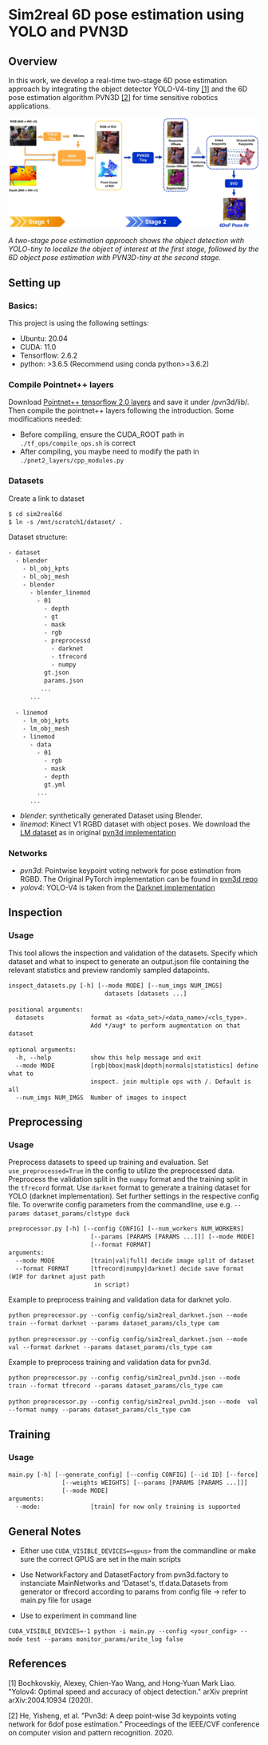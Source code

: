 # Sim2real 6D pose estimation using YOLO and PVN3D
## Overview
In this work, we develop a real-time two-stage 6D pose estimation approach by integrating the object detector YOLO-V4-tiny [[1]](#1) and the 6D pose estimation algorithm PVN3D [[2]](#2) for time sensitive robotics applications.

![Alt text](diagram.jpg?raw=true "")

*A two-stage pose estimation approach shows the object detection with YOLO-tiny to localize the object of interest at the first stage, followed by the 6D object pose estimation with PVN3D-tiny at the second stage.*
## Setting up
### Basics: 
This project is using the following settings:

- Ubuntu: 20.04
- CUDA: 11.0
- Tensorflow: 2.6.2
- python: >3.6.5 (Recommend using conda python>=3.6.2)

### Compile Pointnet++ layers
Download [Pointnet++ tensorflow 2.0 layers](https://github.com/dgriffiths3/pointnet2-tensorflow2)
and save it under /pvn3d/lib/. Then compile the pointnet++ layers following the introduction. 
Some modifications needed:
- Before compiling, ensure the CUDA_ROOT path in ```./tf_ops/compile_ops.sh``` is correct
- After compiling, you maybe need to modify the path in ```./pnet2_layers/cpp_modules.py```

### Datasets
Create a link to dataset
```
$ cd sim2real6d
$ ln -s /mnt/scratch1/dataset/ .
```

Dataset structure:
```
- dataset
  - blender
    - bl_obj_kpts
    - bl_obj_mesh
    - blender
      - blender_linemod
        - 01 
          - depth 
          - gt 
          - mask
          - rgb 
          - preprocessd
            - darknet
            - tfrecord
            - numpy 
          gt.json
          params.json
         ...
      ...      
                 
  - linemod
    - lm_obj_kpts
    - lm_obj_mesh
    - linemod
      - data 
        - 01
          - rgb
          - mask
          - depth
          gt.yml
        ...
      ...                 
```

- *blender*: synthetically generated Dataset using Blender.
- *linemod*: Kinect V1 RGBD dataset with object poses. We download the [LM dataset](https://drive.google.com/drive/folders/19ivHpaKm9dOrr12fzC8IDFczWRPFxho7) as in original [pvn3d implementation](https://github.com/ethnhe/PVN3D)

### Networks
- *pvn3d*: Pointwise keypoint voting network for pose estimation from RGBD. The Original PyTorch implementation can be found in [pvn3d repo](https://github.com/ethnhe/PVN3D)
- *yolov4*: YOLO-V4 is taken from the [Darknet implementation](https://github.com/AlexeyAB/darknet)

## Inspection
### Usage
This tool allows the inspection and validation of the datasets. Specify which dataset and what to inspect to generate an output.json file containing the relevant statistics and preview randomly sampled datapoints.
```
inspect_datasets.py [-h] [--mode MODE] [--num_imgs NUM_IMGS]
                           datasets [datasets ...]

positional arguments:
  datasets             format as <data_set>/<data_name>/<cls_type>. 
                       Add */aug* to perform augmentation on that dataset

optional arguments:
  -h, --help           show this help message and exit
  --mode MODE          [rgb|bbox|mask|depth|normals|statistics] define what to
                       inspect. join multiple ops with /. Default is all
  --num_imgs NUM_IMGS  Number of images to inspect
```

## Preprocessing
### Usage
Preprocess datasets to speed up training and evaluation. Set `use_preprocessed=True` in the config to utilize the preprocessed data. Preprocess the validation split in the `numpy` format and the training split in the `tfrecord` format. Use `darknet` format to generate a training dataset for YOLO (darknet implementation). Set further settings in the respective config file. To overwrite config parameters from the commandline, use e.g. `--params dataset_params/clstype duck`
```
preprocessor.py [-h] [--config CONFIG] [--num_workers NUM_WORKERS]
                       [--params [PARAMS [PARAMS ...]]] [--mode MODE]
                       [--format FORMAT]
arguments:
  --mode MODE          [train|val|full] decide image split of dataset
  --format FORMAT      [tfrecord|numpy|darknet] decide save format (WIP for darknet ajust path
                        in script)
```
Example to preprocess training and validation data for darknet yolo.

```
python preprocessor.py --config config/sim2real_darknet.json --mode train --format darknet --params dataset_params/cls_type cam

python preprocessor.py --config config/sim2real_darknet.json --mode val --format darknet --params dataset_params/cls_type cam
```

Example to preprocess training and validation data for pvn3d.

```
python preprocessor.py --config config/sim2real_pvn3d.json --mode  train --format tfrecord --params dataset_params/cls_type cam

python preprocessor.py --config config/sim2real_pvn3d.json --mode  val --format numpy --params dataset_params/cls_type cam
```



## Training
### Usage
```
main.py [-h] [--generate_config] [--config CONFIG] [--id ID] [--force]
               [--weights WEIGHTS] [--params [PARAMS [PARAMS ...]]]
               [--mode MODE]
arguments:
  --mode:              [train] for now only training is supported
```

## General Notes
- Either use `CUDA_VISIBLE_DEVICES=<gpus>` from the commandline or make sure the correct GPUS are set in the main scripts
- Use NetworkFactory and DatasetFactory from pvn3d.factory to instanciate MainNetworks and 'Dataset's, tf.data.Datasets from generator or tfrecord according to params from config file -> refer to main.py file for usage

- Use to experiment in command line 
```
CUDA_VISIBLE_DEVICES=-1 python -i main.py --config <your_config> --mode test --params monitor_params/write_log false
```

## References
<a id="1">[1]</a> 
Bochkovskiy, Alexey, Chien-Yao Wang, and Hong-Yuan Mark Liao. "Yolov4: Optimal speed and accuracy of object detection." arXiv preprint arXiv:2004.10934 (2020).

<a id="1">[2]</a> 
He, Yisheng, et al. "Pvn3d: A deep point-wise 3d keypoints voting network for 6dof pose estimation." Proceedings of the IEEE/CVF conference on computer vision and pattern recognition. 2020.
